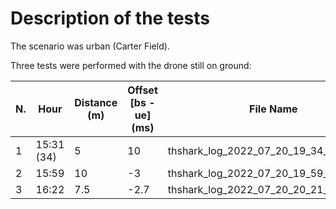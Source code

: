 # Description of the tests

The scenario was urban (Carter Field).

Three tests were performed with the drone still on ground:

| N.  | Hour       | Distance (m) | Offset [bs - ue] (ms) | File Name                              | CMD a port | CMD r port | TEL a port | TEL r port |
| --- | ---------- | ------------ | --------------------- | -------------------------------------- | ---------- | ---------- | ---------- | ---------- |
| 1   | 15:31 (34) | 5            | 10                    | thshark_log_2022_07_20_19_34_17.pcapng | 44584      | 54166      | 44588      | 54168      |
| 2   | 15:59      | 10           | -3                    | thshark_log_2022_07_20_19_59_22.pcapng | 44590      | 54170      | 44592      | 54172      |
| 3   | 16:22      | 7.5          | -2.7                  | thshark_log_2022_07_20_20_21_20.pcapng | 44594      | 54174      | 44596      | 54176      |
